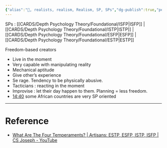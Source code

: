 ```yaml
---
{"alias":"🧰, realists, realism, Realism, SP, SPs","dg-publish":true,"permalink":"/cards/depth-psychology-theory/artisan/","dgPassFrontmatter":true,"noteIcon":"1","created":"2023-01-12T14:31:57.865+01:00","updated":"2023-05-24T15:45:48.883+02:00"}
---
```



SPs : [[CARDS/Depth Psychology Theory/Foundational/ISFP\|ISFP]] | [[CARDS/Depth Psychology Theory/Foundational/ISTP\|ISTP]] | [[CARDS/Depth Psychology Theory/Foundational/ESFP\|ESFP]] | [[CARDS/Depth Psychology Theory/Foundational/ESTP\|ESTP]] 

Freedom-based creators
- Live in the moment 
- Very capable with manipulating reality
- Mechanical aptitude 
- Give other’s experience 
- Se rage. Tendency to be physically abusive. 
- Tacticians : reacting in the moment 
- Improvise : let their day happen to them. Planning = less freedom. 
- [14:40](https://www.youtube.com/watch?v=heBzJzV8ExA&t=880s) some African countries are very SP oriented

---
# Reference 
- [What Are The Four Temperaments? | Artisans: ESTP, ESFP, ISTP, ISFP | CS Joseph - YouTube](https://www.youtube.com/watch?v=71oiEacnpuE)